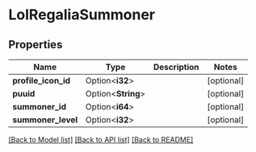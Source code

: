 # LolRegaliaSummoner

## Properties

Name | Type | Description | Notes
------------ | ------------- | ------------- | -------------
**profile_icon_id** | Option<**i32**> |  | [optional]
**puuid** | Option<**String**> |  | [optional]
**summoner_id** | Option<**i64**> |  | [optional]
**summoner_level** | Option<**i32**> |  | [optional]

[[Back to Model list]](../README.md#documentation-for-models) [[Back to API list]](../README.md#documentation-for-api-endpoints) [[Back to README]](../README.md)


